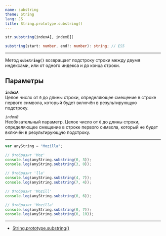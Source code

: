 ```yaml
---
name: substring
theme: String
lang: JS
title: String.prototype.substring()
---
```


```js
str.substring(indexA[, indexB])
```

```ts
substring(start: number, end?: number): string; // ES5
```

---

Метод **`substring()`** возвращает подстроку строки между двумя индексами, или от одного индекса и до конца строки.

## Параметры

**`indexA`**<br />
Целое число от `0` до длины строки, определяющее смещение в строке первого символа, который будет включён в результирующую подстроку.

_`indexB`_<br />
Необязательный параметр. Целое число от `0` до длины строки, определяющее смещение в строке первого символа, который не будет включён в результирующую подстроку.

---

```js
var anyString = "Mozilla";

// Отобразит 'Moz'
console.log(anyString.substring(0, 3));
console.log(anyString.substring(3, 0));

// Отобразит 'lla'
console.log(anyString.substring(4, 7));
console.log(anyString.substring(7, 4));

// Отобразит 'Mozill'
console.log(anyString.substring(0, 6));

// Отобразит 'Mozilla'
console.log(anyString.substring(0, 7));
console.log(anyString.substring(0, 10));
```

---

- [String.prototype.substring()](https://developer.mozilla.org/ru/docs/Web/JavaScript/Reference/Global_Objects/String/substring)
